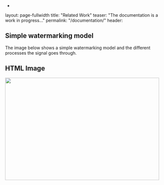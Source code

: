 -
layout: page-fullwidth
title: "Related Work"
teaser: "The documentation is a work in progress..."
permalink: "/documentation/"
header:





## Simple watermarking model 

The image below shows a simple watermarking model and the different processes the signal goes through.
<html>
<body>

<h2>HTML Image</h2>
<img src="https://github.com/MohamedSherifHashem/DSP-Audio-WaterMarking/tree/gh-pages/images/design.png"  width="500" height="333">

</body>
</html>

